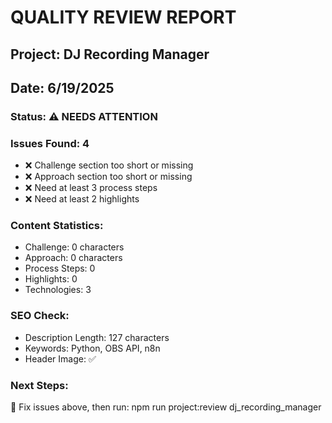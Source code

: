 
# QUALITY REVIEW REPORT
## Project: DJ Recording Manager
## Date: 6/19/2025

### Status: ⚠️ NEEDS ATTENTION

### Issues Found: 4
- ❌ Challenge section too short or missing
- ❌ Approach section too short or missing
- ❌ Need at least 3 process steps
- ❌ Need at least 2 highlights

### Content Statistics:
- Challenge: 0 characters
- Approach: 0 characters  
- Process Steps: 0
- Highlights: 0
- Technologies: 3

### SEO Check:
- Description Length: 127 characters
- Keywords: Python, OBS API, n8n
- Header Image: ✅

### Next Steps:
🔧 Fix issues above, then run: npm run project:review dj_recording_manager
        